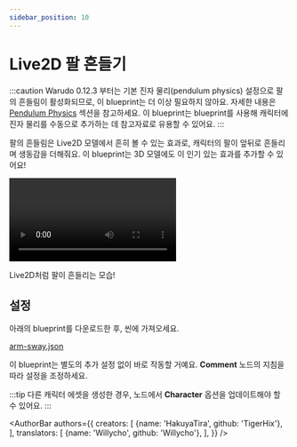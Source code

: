 ```yaml
---
sidebar_position: 10
---
```


# Live2D 팔 흔들기

:::caution
Warudo 0.12.3 부터는 기본 진자 물리(pendulum physics) 설정으로 팔의 흔들림이 활성화되므로, 이 blueprint는 더 이상 필요하지 않아요. 자세한 내용은 [Pendulum Physics](../../mocap/pendulum-physics) 섹션을 참고하세요. 이 blueprint는 blueprint를 사용해 캐릭터에 진자 물리를 수동으로 추가하는 데 참고자료로 유용할 수 있어요.
:::

팔의 흔들림은 Live2D 모델에서 흔히 볼 수 있는 효과로, 캐릭터의 팔이 앞뒤로 흔들리며 생동감을 더해줘요. 이 blueprint는 3D 모델에도 이 인기 있는 효과를 추가할 수 있어요!

<div style={{width: '100%'}} className="video-box"><video controls loop src="/doc-img/arm-sway.mp4" /></div>
<p class="img-desc">Live2D처럼 팔이 흔들리는 모습!</p>

## 설정

아래의 blueprint를 다운로드한 후, 씬에 가져오세요.

<a href="/blueprints/arm-sway.json" target="_blank" download>
<div className="file-box">
<p>
arm-sway.json
</p></div>
</a>

이 blueprint는 별도의 추가 설정 없이 바로 작동할 거예요. **Comment** 노드의 지침을 따라 설정을 조정하세요.

:::tip
다른 캐릭터 에셋을 생성한 경우, 노드에서 **Character** 옵션을 업데이트해야 할 수 있어요.
:::

<AuthorBar authors={{
  creators: [
    {name: 'HakuyaTira', github: 'TigerHix'},
  ],
  translators: [
    {name: 'Willycho', github: 'Willycho'},
  ],
}} />
